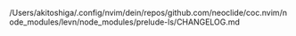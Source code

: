 /Users/akitoshiga/.config/nvim/dein/repos/github.com/neoclide/coc.nvim/node_modules/levn/node_modules/prelude-ls/CHANGELOG.md